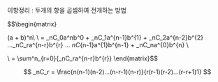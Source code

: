 이항정리 : 두개의 항을 곱셈하여 전개하는 방법


$$\begin{matrix}

(a + b)^n\\ \\
= _nC_0a^nb^0 + _nC_1a^{n-1}b^{1} + _nC_2a^{n-2}b^{2} ..._nC_ra^{n-r}b^{r} ... _nC_{n-1}a^{1}b^{n-1} + _nC_na^{0}b^{n} \\

\\ = \sum^n_{r=0}{_nC_ra^{n-r}b^{r}}
\end{matrix}$$

$$ _nC_r  = \frac{n(n-1)(n-2)...(n-r-1)(n-r)}{r(r-1)(r-2)...(r-r+1)1} $$